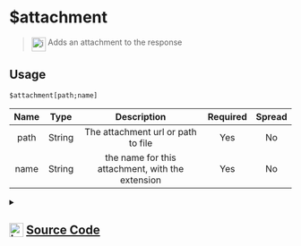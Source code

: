 # $attachment
> <img align="top" src="https://upload.wikimedia.org/wikipedia/commons/thumb/e/e4/Infobox_info_icon.svg/160px-Infobox_info_icon.svg.png?20150409153300" alt="image" width="25" height="auto"> Adds an attachment to the response
## Usage
```
$attachment[path;name]
```
| Name | Type | Description | Required | Spread
| :---: | :---: | :---: | :---: | :---: |
path | String | The attachment url or path to file | Yes | No
name | String | the name for this attachment, with the extension | Yes | No
<details>
<summary>
    
## <img align="top" src="https://cdn4.iconfinder.com/data/icons/iconsimple-logotypes/512/github-512.png" alt="image" width="25" height="auto">  [Source Code](https://github.com/tryforge/ForgeScript-V2/blob/main/src/native/attachment.ts)
    
</summary>
    
```ts
import { AttachmentBuilder } from "discord.js"
import { ArgType, NativeFunction, Return } from "../structures"

export default new NativeFunction({
    name: "$attachment",
    version: "1.0.0",
    brackets: true,
    description: "Adds an attachment to the response",
    unwrap: true,
    args: [
        {
            name: "path",
            description: "The attachment url or path to file",
            rest: false,
            required: true,
            type: ArgType.String
        },
        {
            name: "name",
            description: "the name for this attachment, with the extension",
            rest: false,
            type: ArgType.String,
            required: true
        }
    ],
    execute(ctx, [ url, name ]) {
        const attachment = new AttachmentBuilder(url, {
            name
        })

        ctx.container.files.push(attachment)
        return Return.success()
    },
})
```
    
</details>